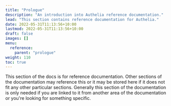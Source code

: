 ```yaml
---
title: "Prologue"
description: "An introduction into Authelia reference documentation."
lead: "This section contains reference documentation for Authelia."
date: 2022-05-31T11:13:56+10:00
lastmod: 2022-05-31T11:13:56+10:00
draft: false
images: []
menu:
  reference:
    parent: "prologue"
weight: 110
toc: true
---
```


This section of the docs is for reference documentation. Other sections of the documentation may reference this or it
may be stored here if it does not fit any other particular sections. Generally this section of the documentation is only
needed if you are linked to it from another area of the documentation or you're looking for something specific.
